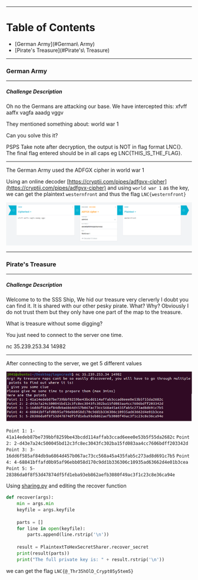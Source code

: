 ***
# Table of Contents
- [German Army](#German\ Army)
- [Pirate's Treasure](#Pirate's\ Treasure) 

***

### German Army

---

##### Challenge Description

Oh no the Germans are attacking our base. We have intercepted this: xfvff aaffx vagfa aaadg vggv

They mentioned something about: world war 1

Can you solve this it?

PSPS Take note after decryption, the output is NOT in flag format LNC{}. The final flag entered should be in all caps eg LNC{THIS_IS_THE_FLAG}.

---

The German Army used the ADFGX cipher in world war 1

Using an online decoder [https://cryptii.com/pipes/adfgvx-cipher](https://cryptii.com/pipes/adfgvx-cipher) and using `world war 1` as the key, we can get the plaintext `westernfront` and thus the flag `LNC{westernfront}`

![](./Germanarmy/decode.png)

***

### Pirate's Treasure

---

##### Challenge Description

Welcome to to the SSS Ship, We hid our treasure very clerverly I doubt you can find it. It is shared with our other pesky pirate. What? Why? Obviously I do not trust them but they only have one part of the map to the treasure.

What is treasure without some digging?

You just need to connect to the server one time.

nc 35.239.253.34 14982

---

After connecting to the server, we get 5 different values

![](./Pirate/connection.png)

`Point 1: 1-41a14edeb87be739bbf8259be43bcdd114affab3ccad6eee0e53b5f55da2682c`
`Point 2: 2-d43e7a24c500045bd12c3fc8ec3043fc302ba15fd083aa4cc7606bdff203342d`
`Point 3: 3-16dd6f585af84db9a6864d457b067ac73cc568a45a435fab5c273ad8d691c7b5`
`Point 4: 4-68841bffafd0b95af96ebb058d170c9dd1b336306c10935ad63662d4e01b3cea`
`Point 5: 5-28386da0f8f53d47874df5fd1eba93eb862aefb3080f49ac3f1c23c8e36ca94e`

Using [sharing.py](https://github.com/ExinOne/secret-sharing/blob/master/README.md) and editing the recover function

```python
def recover(args):
    min = args.min
    keyfile = args.keyfile

    parts = []
    for line in open(keyfile):
        parts.append(line.rstrip('\n'))

    result = PlaintextToHexSecretSharer.recover_secret
    print(result(parts))
    print("The full private key is: " + result.rstrip('\n'))
```

we can get the flag `LNC{@_Thr35hOlD_Crypt05y5tem5}`